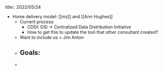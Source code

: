 title:: 2022/05/24

- Home delivery model: [[mz]] and [[Ann Hughes]]
	- Current process:
		- CDDI: DSI -> Centralized Data Distribution Initiative
		- How to get this to update the tool that other consultant created?
	- Want to include us + Jim Anton
	- Goals:
		-
	-